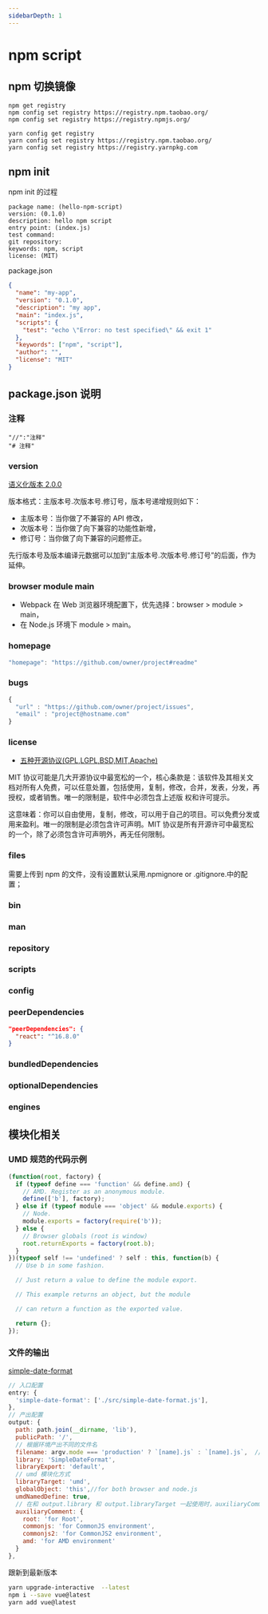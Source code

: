 ```yaml
---
sidebarDepth: 1
---
```


# npm script

## npm 切换镜像

```shell
npm get registry
npm config set registry https://registry.npm.taobao.org/
npm config set registry https://registry.npmjs.org/

yarn config get registry
yarn config set registry https://registry.npm.taobao.org/
yarn config set registry https://registry.yarnpkg.com
```

## npm init

npm init 的过程

```text
package name: (hello-npm-script)
version: (0.1.0)
description: hello npm script
entry point: (index.js)
test command:
git repository:
keywords: npm, script
license: (MIT)
```

package.json

```json
{
  "name": "my-app",
  "version": "0.1.0",
  "description": "my app",
  "main": "index.js",
  "scripts": {
    "test": "echo \"Error: no test specified\" && exit 1"
  },
  "keywords": ["npm", "script"],
  "author": "",
  "license": "MIT"
}
```

## package.json 说明

### 注释

```shell
"//":"注释"
"# 注释"
```

### version

[语义化版本 2.0.0](https://semver.org/lang/zh-CN/)

版本格式：主版本号.次版本号.修订号，版本号递增规则如下：

- 主版本号：当你做了不兼容的 API 修改，
- 次版本号：当你做了向下兼容的功能性新增，
- 修订号：当你做了向下兼容的问题修正。

先行版本号及版本编译元数据可以加到“主版本号.次版本号.修订号”的后面，作为延伸。

### browser module main

- Webpack 在 Web 浏览器环境配置下，优先选择：browser > module > main，
- 在 Node.js 环境下 module > main。

### homepage

```js
"homepage": "https://github.com/owner/project#readme"
```

### bugs

```js
{ 
  "url" : "https://github.com/owner/project/issues",
  "email" : "project@hostname.com"
}
```
### license

- [五种开源协议(GPL,LGPL,BSD,MIT,Apache)](https://www.oschina.net/question/54100_9455)

MIT 协议可能是几大开源协议中最宽松的一个，核心条款是：该软件及其相关文档对所有人免费，可以任意处置，包括使用，复制，修改，合并，发表，分发，再授权，或者销售。唯一的限制是，软件中必须包含上述版 权和许可提示。

这意味着：你可以自由使用，复制，修改，可以用于自己的项目。可以免费分发或用来盈利。唯一的限制是必须包含许可声明。MIT 协议是所有开源许可中最宽松的一个，除了必须包含许可声明外，再无任何限制。

### files

需要上传到 npm 的文件，没有设置默认采用.npmignore or .gitignore.中的配置；

### bin

### man

### repository

### scripts

### config

### peerDependencies

```json
"peerDependencies": {
  "react": "^16.8.0"
}
```

### bundledDependencies

### optionalDependencies

### engines



## 模块化相关

### UMD 规范的代码示例

```js
(function(root, factory) {
  if (typeof define === 'function' && define.amd) {
    // AMD. Register as an anonymous module.
    define(['b'], factory);
  } else if (typeof module === 'object' && module.exports) {
    // Node.
    module.exports = factory(require('b'));
  } else {
    // Browser globals (root is window)
    root.returnExports = factory(root.b);
  }
})(typeof self !== 'undefined' ? self : this, function(b) {
  // Use b in some fashion.

  // Just return a value to define the module export.

  // This example returns an object, but the module

  // can return a function as the exported value.

  return {};
});
```

### 文件的输出

[simple-date-format](https://github.com/riversun/simple-date-format)

```js
// 入口配置
entry: {
  'simple-date-format': ['./src/simple-date-format.js'],
},
// 产出配置
output: {
  path: path.join(__dirname, 'lib'),
  publicPath: '/',
  // 根据环境产出不同的文件名
  filename: argv.mode === 'production' ? `[name].js` : `[name].js`,  //`[name].min.js`
  library: 'SimpleDateFormat',
  libraryExport: 'default',
  // umd 模块化方式
  libraryTarget: 'umd',
  globalObject: 'this',//for both browser and node.js
  umdNamedDefine: true,
  // 在和 output.library 和 output.libraryTarget 一起使用时，auxiliaryComment 选项允许用户向导出文件中插入注释
  auxiliaryComment: {
    root: 'for Root',
    commonjs: 'for CommonJS environment',
    commonjs2: 'for CommonJS2 environment',
    amd: 'for AMD environment'
  }
},
```

跟新到最新版本

```sh
yarn upgrade-interactive  --latest
npm i --save vue@latest
yarn add vue@latest
```